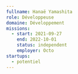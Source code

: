 ```yaml
---
fullname: Hanaë Yamashita
role: Développeuse
domaine: Développement
missions:
  - start: 2021-09-27
    end: 2022-10-01
    status: independent
    employer: Octo
startups:
  - potentiel
---
```


